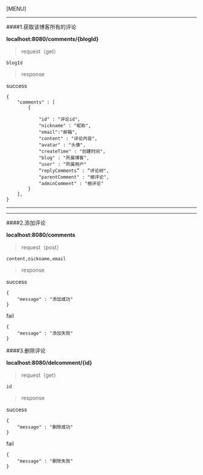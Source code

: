 [MENU]



------

####1.获取该博客所有的评论

**localhost:8080/comments/{blogId}**


> request（get）

```
blogId
```

> response

success

```
{
    "comments" : [               
		{

			"id" : "评论id",
			"nickname" : "昵称",
			"email":"邮箱",                   
			"content" : "评论内容",
			"avatar" : "头像",
			"createTime" : "创建时间",
			"blog" : "所属博客",
			"user" : "所属用户"
			“replyComments” : “评论树",
			"parentComment" : "根评论",
			"adminComment" : "根评论"
		}
	],
}
```

------

------

####2.添加评论

**localhost:8080/comments**

> request（post）

```
content,nickname,email
```

> response

success

```
{
	"message" : "添加成功"
}
```

fail

```
{
	"message" : "添加失败"
}
```

####3.删除评论

**localhost:8080/delcomment/{id}**

> request（get）

```
id
```

> response

success

```
{
    "message" : "删除成功"
}
```

fail

```
{
    "message" : "删除失败"
}
```

